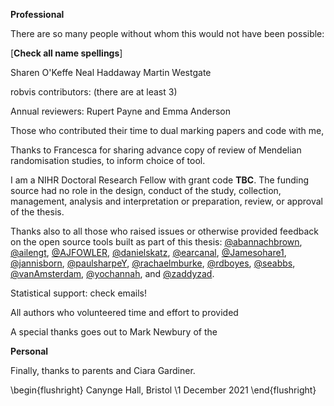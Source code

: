 <!-- do not edit by hand - make changes to _acknowledgements.Rmd instead -->

__Professional__

<!-- TODO CHECK ALL NAME SPELLINGS -->

There are so many people without whom this would not have been possible:

[**Check all name spellings**]

Sharen O'Keffe
Neal Haddaway
Martin Westgate

robvis contributors: (there are at least 3)

Annual reviewers: Rupert Payne and Emma Anderson

Those who contributed their time to dual marking papers and code with me,

Thanks to Francesca for sharing advance copy of review of Mendelian randomisation studies, to inform choice of tool.

I am a NIHR Doctoral Research Fellow with grant code **TBC**. The funding source had no role in the design, conduct of the study, collection, management, analysis and interpretation or preparation, review, or approval of the thesis.

Thanks also to all those who raised issues or otherwise provided feedback on the open source tools built as part of this thesis:
[&#x0040;abannachbrown](https://github.com/abannachbrown), [&#x0040;ailengt](https://github.com/ailengt), [&#x0040;AJFOWLER](https://github.com/AJFOWLER), [&#x0040;danielskatz](https://github.com/danielskatz), [&#x0040;earcanal](https://github.com/earcanal), [&#x0040;Jamesohare1](https://github.com/Jamesohare1), [&#x0040;jannisborn](https://github.com/jannisborn), [&#x0040;paulsharpeY](https://github.com/paulsharpeY), [&#x0040;rachaelmburke](https://github.com/rachaelmburke), [&#x0040;rdboyes](https://github.com/rdboyes), [&#x0040;seabbs](https://github.com/seabbs), [&#x0040;vanAmsterdam](https://github.com/vanAmsterdam), [&#x0040;yochannah](https://github.com/yochannah), and [&#x0040;zaddyzad](https://github.com/zaddyzad).

Statistical support: check emails!

All authors who volunteered time and effort to provided

A special thanks goes out to Mark Newbury of the 

__Personal__

Finally, thanks to parents and Ciara Gardiner.



\begin{flushright}
Canynge Hall, Bristol \\1 December 2021
\end{flushright}
